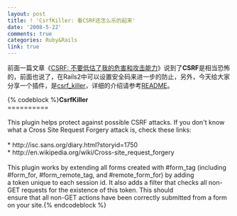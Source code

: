```yaml
---
layout: post
title: ! 'CsrfKiller: 看CSRF还怎么乐的起来'
date: '2008-5-22'
comments: true
categories: Ruby&Rails
link: true
---
```

<p>前面一篇文章《<a href="http://iceskysl.1sters.com/?action=show&amp;id=286">CSRF: 不要低估了我的危害和攻击能力</a>》说到了<strong>CSRF</strong>是相当恐怖的，前面也说了，在Rails2中可以设置安全码来进一步的防止，另外，今天给大家分享一个插件，是<a href="http://svn.techno-weenie.net/projects/plugins/csrf_killer/">csrf_killer</a>，详细的介绍请参考<a href="http://svn.techno-weenie.net/projects/plugins/csrf_killer/README">README</a>。</p>
{% codeblock %}<strong>CsrfKiller</strong><br />==========<br /><br />This plugin helps protect against possible CSRF attacks.  If you don't know what a Cross Site Request Forgery attack is, check these links:<br /><br />* http://isc.sans.org/diary.html?storyid=1750<br />* http://en.wikipedia.org/wiki/Cross-site_request_forgery<br /><br />This plugin works by extending all forms created with #form_tag (including #form_for, #form_remote_tag, and #remote_form_for) by adding<br />a token unique to each session id.  It also adds a filter that checks all non-GET requests for the existence of this token.  This should<br />ensure that all non-GET actions have been correctly submitted from a form on your site.{% endcodeblock %}
